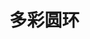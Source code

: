 # 多彩圆环

<vuep template="#demo1"></vuep>
<script v-pre type="text/x-template" id="demo1">
<style>
</style>
<template>
</template>
<script></script>
</script>


<!-- 全屏 -->
<vuep template="#demo1" class="full-page"></vuep>
<script v-pre type="text/x-template" id="demo1">
<style>
</style>
<template>
</template>
<script></script>
</script>